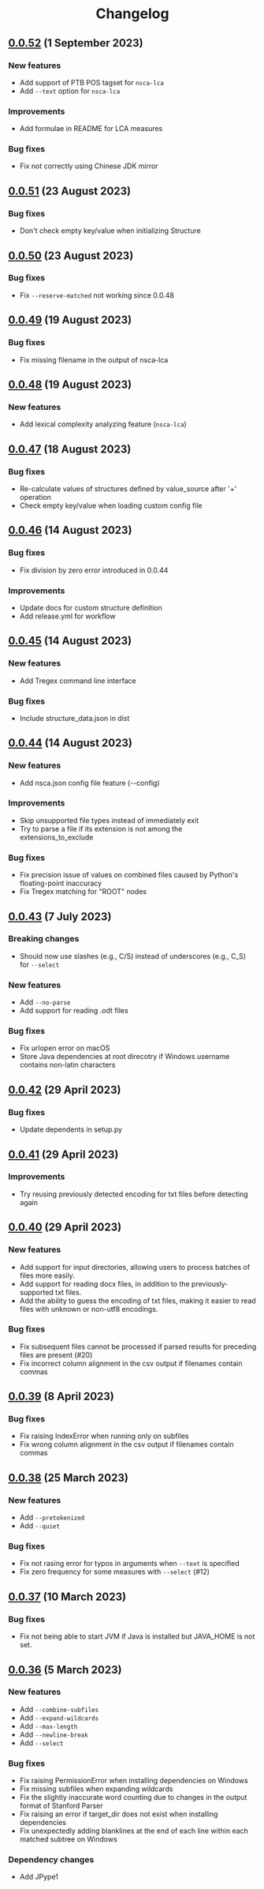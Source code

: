 <div align="center"><h1>Changelog</h1></div>

## [0.0.52](https://github.com/tanloong/neosca/releases/tag/0.0.52) (1 September 2023)

### New features

+ Add support of PTB POS tagset for `nsca-lca`
+ Add `--text` option for `nsca-lca`

### Improvements

+ Add formulae in README for LCA measures

### Bug fixes

+ Fix not correctly using Chinese JDK mirror

## [0.0.51](https://github.com/tanloong/neosca/releases/tag/0.0.51) (23 August 2023)

### Bug fixes

+ Don't check empty key/value when initializing Structure

## [0.0.50](https://github.com/tanloong/neosca/releases/tag/0.0.50) (23 August 2023)

### Bug fixes

+ Fix `--reserve-matched` not working since 0.0.48

## [0.0.49](https://github.com/tanloong/neosca/releases/tag/0.0.49) (19 August 2023)

### Bug fixes

+ Fix missing filename in the output of nsca-lca

## [0.0.48](https://github.com/tanloong/neosca/releases/tag/0.0.48) (19 August 2023)

### New features

+ Add lexical complexity analyzing feature (`nsca-lca`)

## [0.0.47](https://github.com/tanloong/neosca/releases/tag/0.0.47) (18 August 2023)

### Bug fixes

+ Re-calculate values of structures defined by value_source after '+' operation
+ Check empty key/value when loading custom config file

## [0.0.46](https://github.com/tanloong/neosca/releases/tag/0.0.46) (14 August 2023)

### Bug fixes

+ Fix division by zero error introduced in 0.0.44

### Improvements

+ Update docs for custom structure definition
+ Add release.yml for workflow

## [0.0.45](https://github.com/tanloong/neosca/releases/tag/0.0.45) (14 August 2023)

### New features

+ Add Tregex command line interface

### Bug fixes

+ Include structure_data.json in dist

## [0.0.44](https://github.com/tanloong/neosca/releases/tag/0.0.44) (14 August 2023)

### New features

+ Add nsca.json config file feature (--config)

### Improvements

+ Skip unsupported file types instead of immediately exit
+ Try to parse a file if its extension is not among the extensions_to_exclude

### Bug fixes

+ Fix precision issue of values on combined files caused by Python's floating-point inaccuracy
+ Fix Tregex matching for "ROOT" nodes

## [0.0.43](https://github.com/tanloong/neosca/releases/tag/0.0.43) (7 July 2023)

### Breaking changes

+ Should now use slashes (e.g., C/S) instead of underscores (e.g., C_S) for `--select`

### New features

+ Add `--no-parse`
+ Add support for reading .odt files

### Bug fixes

+ Fix urlopen error on macOS
+ Store Java dependencies at root direcotry if Windows username contains non-latin characters

## [0.0.42](https://github.com/tanloong/neosca/releases/tag/0.0.42) (29 April 2023)

### Bug fixes

+ Update dependents in setup.py

## [0.0.41](https://github.com/tanloong/neosca/releases/tag/0.0.41) (29 April 2023)

### Improvements

+ Try reusing previously detected encoding for txt files before detecting again

## [0.0.40](https://github.com/tanloong/neosca/releases/tag/0.0.42) (29 April 2023)

### New features

+ Add support for input directories, allowing users to process batches of files more easily.
+ Add support for reading docx files, in addition to the previously-supported txt files.
+ Add the ability to guess the encoding of txt files, making it easier to read files with unknown or non-utf8 encodings.

### Bug fixes

+ Fix subsequent files cannot be processed if parsed results for preceding files are present (#20)
+ Fix incorrect column alignment in the csv output if filenames contain commas

## [0.0.39](https://github.com/tanloong/neosca/releases/tag/0.0.39) (8 April 2023)

### Bug fixes

+ Fix raising IndexError when running only on subfiles
+ Fix wrong column alignment in the csv output if filenames contain commas

## [0.0.38](https://github.com/tanloong/neosca/releases/tag/0.0.38) (25 March 2023)

### New features

+ Add `--pretokenized`
+ Add `--quiet`

### Bug fixes

+ Fix not rasing error for typos in arguments when `--text` is specified
+ Fix zero frequency for some measures with `--select` (#12)

## [0.0.37](https://github.com/tanloong/neosca/releases/tag/0.0.37) (10 March 2023)

### Bug fixes

+ Fix not being able to start JVM if Java is installed but JAVA_HOME is not set.

## [0.0.36](https://github.com/tanloong/neosca/releases/tag/0.0.36) (5 March 2023)

### New features

+ Add `--combine-subfiles`
+ Add `--expand-wildcards`
+ Add `--max-length`
+ Add `--newline-break`
+ Add `--select`

### Bug fixes

+ Fix raising PermissionError when installing dependencies on Windows
+ Fix missing subfiles when expanding wildcards
+ Fix the slightly inaccurate word counting due to changes in the output format of Stanford Parser
+ Fix raising an error if target_dir does not exist when installing dependencies
+ Fix unexpectedly adding blanklines at the end of each line within each matched subtree on Windows

### Dependency changes

+ Add JPype1
